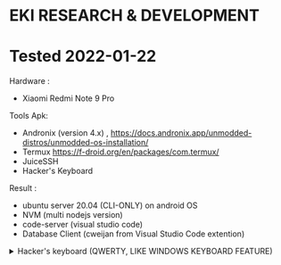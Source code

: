# EKI RESEARCH & DEVELOPMENT

# Tested 2022-01-22


Hardware :
- Xiaomi Redmi Note 9 Pro

Tools Apk: 
- Andronix (version 4.x) , https://docs.andronix.app/unmodded-distros/unmodded-os-installation/
- Termux https://f-droid.org/en/packages/com.termux/ 
- JuiceSSH
- Hacker's Keyboard 

Result :
- ubuntu server 20.04 (CLI-ONLY) on android OS
- NVM (multi nodejs version)
- code-server (visual studio code)
- Database Client (cweijan from Visual Studio Code extention)


<details>
  <summary>Hacker's keyboard (QWERTY, LIKE WINDOWS KEYBOARD FEATURE)</summary>
![FINAL_0](images/run_final_2.1_hacker_keyboard_26_percent.jpg)
<details>

<details>
  <summary>MULTI DATABASE CLIENT</summary>
![FINAL_1](images/setup_database_client_3.jpg)
<details>

<details>
  <summary>CODE-SERVER (After setting: font 8, diable auto complite, disable minimap)</summary>
![FINAL_1](images/run_final_3.jpg)
<details>


<details>
  <summary>NesJS latest no issue tested (After install multi nodejs / NVM)</summary>
![FINAL_2](images/run_final_4.jpg)
<details>



# tutorial in file EKI_BEST_CONFIG.md


# Regards,

# Eki Indradi
"TIME > KNOWLEDGE > MONEY".





